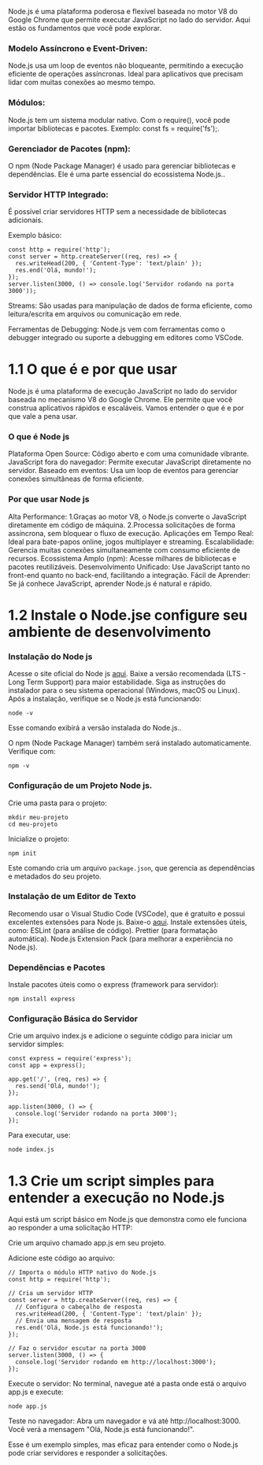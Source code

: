 
Node.js é uma plataforma poderosa e flexível baseada no motor V8 do Google Chrome que permite executar JavaScript no lado do servidor. Aqui estão os fundamentos que você pode explorar.
### Modelo Assíncrono e Event-Driven:
Node.js usa um loop de eventos não bloqueante, permitindo a execução eficiente de operações assíncronas. Ideal para aplicativos que precisam lidar com muitas conexões ao mesmo tempo.
### Módulos:
Node.js tem um sistema modular nativo. Com o require(), você pode importar bibliotecas e pacotes. Exemplo: const fs = require('fs');.
### Gerenciador de Pacotes (npm):
O npm (Node Package Manager) é usado para gerenciar bibliotecas e dependências. Ele é uma parte essencial do ecossistema Node.js..
### Servidor HTTP Integrado:
É possível criar servidores HTTP sem a necessidade de bibliotecas adicionais. 

Exemplo básico:
```
const http = require('http');
const server = http.createServer((req, res) => {
  res.writeHead(200, { 'Content-Type': 'text/plain' });
  res.end('Olá, mundo!');
});
server.listen(3000, () => console.log('Servidor rodando na porta 3000'));
```

Streams:
São usadas para manipulação de dados de forma eficiente, como leitura/escrita em arquivos ou comunicação em rede.

Ferramentas de Debugging:
Node.js vem com ferramentas como o debugger integrado ou suporte a debugging em editores como VSCode.

# 1.1 O que é e por que usar

Node.js é uma plataforma de execução JavaScript no lado do servidor baseada no mecanismo V8 do Google Chrome. Ele permite que você construa aplicativos rápidos e escaláveis. Vamos entender o que é e por que vale a pena usar.

### O que é Node js
Plataforma Open Source: Código aberto e com uma comunidade vibrante.
JavaScript fora do navegador: Permite executar JavaScript diretamente no servidor.
Baseado em eventos: Usa um loop de eventos para gerenciar conexões simultâneas de forma eficiente.

### Por que usar Node js
Alta Performance: 1.Graças ao motor V8, o Node.js converte o JavaScript diretamente em código de máquina. 2.Processa solicitações de forma assíncrona, sem bloquear o fluxo de execução.
Aplicações em Tempo Real: Ideal para bate-papos online, jogos multiplayer e streaming.
Escalabilidade: Gerencia muitas conexões simultaneamente com consumo eficiente de recursos.
Ecossistema Amplo (npm): Acesse milhares de bibliotecas e pacotes reutilizáveis.
Desenvolvimento Unificado: Use JavaScript tanto no front-end quanto no back-end, facilitando a integração.
Fácil de Aprender: Se já conhece JavaScript, aprender Node.js é natural e rápido.

# 1.2 Instale o Node.jse configure seu ambiente de desenvolvimento

### Instalação do Node js
Acesse o site oficial do Node js [aqui](https://nodejs.org/).
Baixe a versão recomendada (LTS - Long Term Support) para maior estabilidade.
Siga as instruções do instalador para o seu sistema operacional (Windows, macOS ou Linux).
Após a instalação, verifique se o Node.js está funcionando:
```
node -v
```

Esse comando exibirá a versão instalada do Node.js..

O npm (Node Package Manager) também será instalado automaticamente. Verifique com:
```
npm -v
```

### Configuração de um Projeto Node js.
Crie uma pasta para o projeto:
```
mkdir meu-projeto
cd meu-projeto
```

Inicialize o projeto:
```
npm init
```

Este comando cria um arquivo `package.json`, que gerencia as dependências e metadados do seu projeto.

### Instalação de um Editor de Texto
Recomendo usar o Visual Studio Code (VSCode), que é gratuito e possui excelentes extensões para Node js.
Baixe-o [aqui](https://code.visualstudio.com/).
Instale extensões úteis, como:
ESLint (para análise de código).
Prettier (para formatação automática).
Node.js Extension Pack (para melhorar a experiência no Node.js).

### Dependências e Pacotes
Instale pacotes úteis como o express (framework para servidor):
```
npm install express
```

### Configuração Básica do Servidor
Crie um arquivo index.js e adicione o seguinte código para iniciar um servidor simples:
```
const express = require('express');
const app = express();

app.get('/', (req, res) => {
  res.send('Olá, mundo!');
});

app.listen(3000, () => {
  console.log('Servidor rodando na porta 3000');
});
```

Para executar, use:
```
node index.js
```


# 1.3 Crie um script simples para entender a execução no Node.js

Aqui está um script básico em Node.js que demonstra como ele funciona ao responder a uma solicitação HTTP:

Crie um arquivo chamado app.js em seu projeto.

Adicione este código ao arquivo:
```
// Importa o módulo HTTP nativo do Node.js
const http = require('http');

// Cria um servidor HTTP
const server = http.createServer((req, res) => {
  // Configura o cabeçalho de resposta
  res.writeHead(200, { 'Content-Type': 'text/plain' });
  // Envia uma mensagem de resposta
  res.end('Olá, Node.js está funcionando!');
});

// Faz o servidor escutar na porta 3000
server.listen(3000, () => {
  console.log('Servidor rodando em http://localhost:3000');
});
```

Execute o servidor: No terminal, navegue até a pasta onde está o arquivo app.js e execute:
```
node app.js
```

Teste no navegador: Abra um navegador e vá até http://localhost:3000. Você verá a mensagem "Olá, Node.js está funcionando!".

Esse é um exemplo simples, mas eficaz para entender como o Node.js pode criar servidores e responder a solicitações.